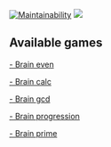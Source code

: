 [![Maintainability](https://api.codeclimate.com/v1/badges/a99a88d28ad37a79dbf6/maintainability)](https://codeclimate.com/github/VladFiliucov/frontend-project-lvl1)
[![](https://github.com/vladfiliucov/frontend-project-lvl1/workflows/Lint/badge.svg)](https://github.com/VladFiliucov/frontend-project-lvl1/actions)

## Available games

[ - Brain even](/docs/brain-even.md)

[ - Brain calc](/docs/brain-calc.md)

[ - Brain gcd](/docs/brain-gcd.md)

[ - Brain progression](/docs/brain-progression.md)

[ - Brain prime](/docs/brain-prime.md)
